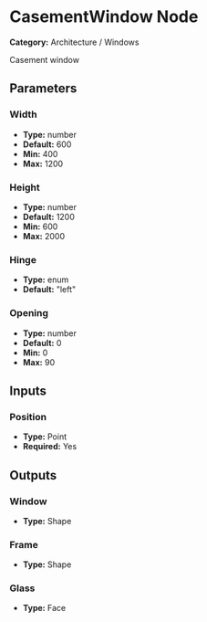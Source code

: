 
# CasementWindow Node

**Category:** Architecture / Windows

Casement window

## Parameters


### Width
- **Type:** number
- **Default:** 600
- **Min:** 400
- **Max:** 1200



### Height
- **Type:** number
- **Default:** 1200
- **Min:** 600
- **Max:** 2000



### Hinge
- **Type:** enum
- **Default:** "left"





### Opening
- **Type:** number
- **Default:** 0
- **Min:** 0
- **Max:** 90



## Inputs


### Position
- **Type:** Point
- **Required:** Yes



## Outputs


### Window
- **Type:** Shape



### Frame
- **Type:** Shape



### Glass
- **Type:** Face




